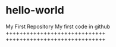 # hello-world
My First Repository
My first code in github
+++++++++++++++++++++++++++++
+++++++++++++++++++++++++++++

